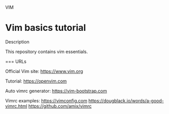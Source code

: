 VIM

Vim basics tutorial
===

Description

This repository contains vim essentials.

===
URLs

Official Vim site:
https://www.vim.org

Tutorial:
https://openvim.com

Auto vimrc generator:
https://vim-bootstrap.com

Vimrc examples:
https://vimconfig.com
https://dougblack.io/words/a-good-vimrc.html
https://github.com/amix/vimrc

